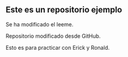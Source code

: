 ## Este es un repositorio ejemplo

Se ha modificado el leeme.

Repositorio modificado desde GitHub.

Esto es para practicar con Erick y Ronald.
